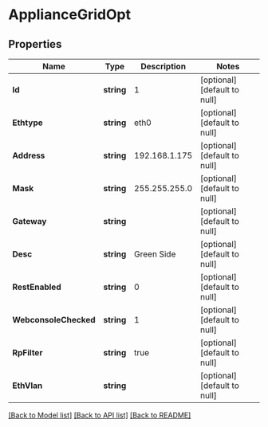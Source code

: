 # ApplianceGridOpt

## Properties
Name | Type | Description | Notes
------------ | ------------- | ------------- | -------------
**Id** | **string** | 1 | [optional] [default to null]
**Ethtype** | **string** | eth0 | [optional] [default to null]
**Address** | **string** | 192.168.1.175 | [optional] [default to null]
**Mask** | **string** | 255.255.255.0 | [optional] [default to null]
**Gateway** | **string** |  | [optional] [default to null]
**Desc** | **string** | Green Side | [optional] [default to null]
**RestEnabled** | **string** | 0 | [optional] [default to null]
**WebconsoleChecked** | **string** | 1 | [optional] [default to null]
**RpFilter** | **string** | true | [optional] [default to null]
**EthVlan** | **string** |  | [optional] [default to null]

[[Back to Model list]](../README.md#documentation-for-models) [[Back to API list]](../README.md#documentation-for-api-endpoints) [[Back to README]](../README.md)

